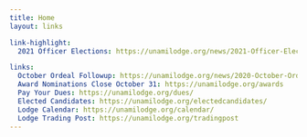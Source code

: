 ```yaml
---
title: Home
layout: links

link-highlight:
  2021 Officer Elections: https://unamilodge.org/news/2021-Officer-Elections

links:
  October Ordeal Followup: https://unamilodge.org/news/2020-October-Ordeal
  Award Nominations Close October 31: https://unamilodge.org/awards
  Pay Your Dues: https://unamilodge.org/dues/
  Elected Candidates: https://unamilodge.org/electedcandidates/
  Lodge Calendar: https://unamilodge.org/calendar/
  Lodge Trading Post: https://unamilodge.org/tradingpost
---
```

